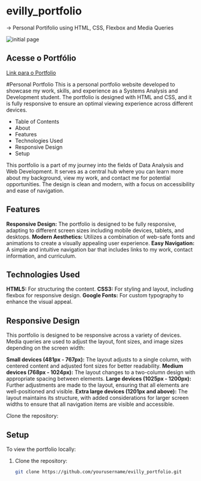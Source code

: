 # evilly_portfolio
-> Personal Portifolio using HTML, CSS, Flexbox and Media Queries

![initial page](https://i.pinimg.com/originals/14/a6/45/14a645c12bd4073fbf533d0c922ca42f.jpg)

## Acesse o Portfólio
[Link para o Portfolio](https://EvillyCosta.github.io/evilly_portfolio/)


#Personal Portfolio
This is a personal portfolio website developed to showcase my work, skills, and experience as a Systems Analysis and Development student. The portfolio is designed with HTML and CSS, and it is fully responsive to ensure an optimal viewing experience across different devices.

- Table of Contents
- About
- Features
- Technologies Used
- Responsive Design
- Setup

This portfolio is a part of my journey into the fields of Data Analysis and Web Development. It serves as a central hub where you can learn more about my background, view my work, and contact me for potential opportunities. The design is clean and modern, with a focus on accessibility and ease of navigation.

## Features
**Responsive Design:** The portfolio is designed to be fully responsive, adapting to different screen sizes including mobile devices, tablets, and desktops.
**Modern Aesthetics:** Utilizes a combination of web-safe fonts and animations to create a visually appealing user experience.
**Easy Navigation:** A simple and intuitive navigation bar that includes links to my work, contact information, and curriculum.

## Technologies Used
**HTML5:** For structuring the content.
**CSS3:** For styling and layout, including flexbox for responsive design.
**Google Fonts:** For custom typography to enhance the visual appeal.

## Responsive Design
This portfolio is designed to be responsive across a variety of devices. Media queries are used to adjust the layout, font sizes, and image sizes depending on the screen width:

**Small devices (481px - 767px):** The layout adjusts to a single column, with centered content and adjusted font sizes for better readability.
**Medium devices (768px - 1024px):** The layout changes to a two-column design with appropriate spacing between elements.
**Large devices (1025px - 1200px):** Further adjustments are made to the layout, ensuring that all elements are well-positioned and visible.
**Extra large devices (1201px and above):** The layout maintains its structure, with added considerations for larger screen widths to ensure that all navigation items are visible and accessible.

Clone the repository:

## Setup

To view the portfolio locally:

1. Clone the repository:
   ```bash
   git clone https://github.com/yourusername/evilly_portfolio.git
